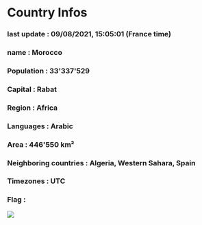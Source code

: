 # Country  Infos
### last update : 09/08/2021, 15:05:01 (France time)

### name : Morocco
### Population : 33'337'529
### Capital : Rabat
### Region : Africa
### Languages : Arabic
### Area : 446'550 km²
### Neighboring countries : Algeria, Western Sahara, Spain
### Timezones : UTC

### Flag :
![](https://restcountries.eu/data/mar.svg)